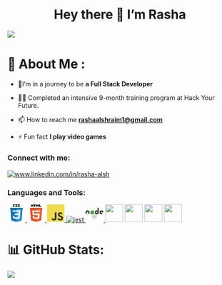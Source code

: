 <h1 align="center">Hey there 🤝 I’m Rasha </h1>

<img src="https://media.tenor.com/I3RjM4xQO0kAAAAi/monitors-typing.gif"> 

# 💫 About Me : 

- 🌱I’m in a journey to be **a Full Stack Developer** 
- 🧑‍💻 Completed an intensive 9-month training program at Hack Your Future.
- 📫 How to reach me **rashaalshraim1@gmail.com** 

- ⚡ Fun fact **I play video games**

<h3 align="left">Connect with me:</h3>
<p align="left">
<a href="https://linkedin.com/in/www.linkedin.com/in/rasha-alsh" target="blank"><img align="center" src="https://raw.githubusercontent.com/rahuldkjain/github-profile-readme-generator/master/src/images/icons/Social/linked-in-alt.svg" alt="www.linkedin.com/in/rasha-alsh" height="30" width="40" /></a>
</p>

<h3 align="left">Languages and Tools:</h3>
<p align="left"> <a href="https://www.w3schools.com/css/" target="_blank" rel="noreferrer"> <img src="https://raw.githubusercontent.com/devicons/devicon/master/icons/css3/css3-original-wordmark.svg" alt="css3" width="40" height="40"/> </a> <a href="https://www.w3.org/html/" target="_blank" rel="noreferrer"> <img src="https://raw.githubusercontent.com/devicons/devicon/master/icons/html5/html5-original-wordmark.svg" alt="html5" width="40" height="40"/> </a> <a href="https://developer.mozilla.org/en-US/docs/Web/JavaScript" target="_blank" rel="noreferrer"> <img src="https://raw.githubusercontent.com/devicons/devicon/master/icons/javascript/javascript-original.svg" alt="javascript" width="40" height="40"/> </a> <a href="https://jestjs.io" target="_blank" rel="noreferrer"> <img src="https://www.vectorlogo.zone/logos/jestjsio/jestjsio-icon.svg" alt="jest" width="40" height="40"/> </a> <a href="https://nodejs.org" target="_blank" rel="noreferrer"> <img src="https://raw.githubusercontent.com/devicons/devicon/master/icons/nodejs/nodejs-original-wordmark.svg" alt="nodejs" width="40" height="40"/> </a> <img src="https://user-images.githubusercontent.com/25181517/183897015-94a058a6-b86e-4e42-a37f-bf92061753e5.png" width="40" height="40" > <img src="https://user-images.githubusercontent.com/25181517/192108891-d86b6220-e232-423a-bf5f-90903e6887c3.png"  width="40" height="40" > <img src="https://user-images.githubusercontent.com/25181517/183896128-ec99105a-ec1a-4d85-b08b-1aa1620b2046.png" width="40" height="40" > <img src="https://user-images.githubusercontent.com/25181517/182884177-d48a8579-2cd0-447a-b9a6-ffc7cb02560e.png" width="40" height="40" >
</p>

# 📊 GitHub Stats:
![](https://github-readme-stats.vercel.app/api/top-langs/?username=RashaAlsh&theme=dark&hide_border=false&include_all_commits=false&count_private=false&layout=compact)


